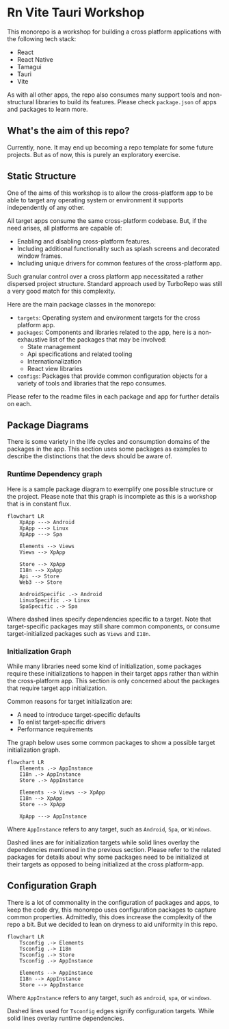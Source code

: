 # Rn Vite Tauri Workshop

This monorepo is a workshop for building a cross platform applications with the following tech stack:

- React
- React Native
- Tamagui
- Tauri
- Vite

As with all other apps, the repo also consumes many support tools and non-structural libraries to build its features. Please check `package.json` of apps and packages to learn more.

## What's the aim of this repo?

Currently, none. It may end up becoming a repo template for some future projects. But as of now, this is purely an exploratory exercise.

## Static Structure

One of the aims of this workshop is to allow the cross-platform app to be able to target any operating system or environment it supports independently of any other.

All target apps consume the same cross-platform codebase. But, if the need arises, all platforms are capable of:

- Enabling and disabling cross-platform features.
- Including additional functionality such as splash screens and decorated window frames.
- Including unique drivers for common features of the cross-platform app.

Such granular control over a cross platform app necessitated a rather dispersed project structure. Standard approach used by TurboRepo was still a very good match for this complexity.

Here are the main package classes in the monorepo:

- `targets`: Operating system and environment targets for the cross platform app.
- `packages`: Components and libraries related to the app, here is a non-exhaustive list of the packages that may be involved:
  - State management
  - Api specifications and related tooling
  - Internationalization
  - React view libraries
- `configs`: Packages that provide common configuration objects for a variety of tools and libraries that the repo consumes.

Please refer to the readme files in each package and app for further details on each.

## Package Diagrams

There is some variety in the life cycles and consumption domains of the packages in the app. This section uses some packages as examples to describe the distinctions that the devs should be aware of.

### Runtime Dependency graph

Here is a sample package diagram to exemplify one possible structure or the project. Please note that this graph is incomplete as this is a workshop that is in constant flux.

```mermaid
flowchart LR
    XpApp ---> Android
    XpApp ---> Linux
    XpApp ---> Spa

    Elements --> Views
    Views --> XpApp

    Store --> XpApp
    I18n --> XpApp
    Api --> Store
    Web3 --> Store

    AndroidSpecific .-> Android
    LinuxSpecific .-> Linux
    SpaSpecific .-> Spa
```

Where dashed lines specify dependencies specific to a target. Note that target-specific packages may still share common components, or consume target-initialized packages such as `Views` and `I18n`.

### Initialization Graph

While many libraries need some kind of initialization, some packages require these initializations to happen in their target apps rather than within the cross-platform app. This section is only concerned about the packages that require target app initialization.

Common reasons for target initialization are:

- A need to introduce target-specific defaults
- To enlist target-specific drivers
- Performance requirements

The graph below uses some common packages to show a possible target initialization graph.

```mermaid
flowchart LR
    Elements .-> AppInstance
    I18n .-> AppInstance
    Store .-> AppInstance

    Elements --> Views --> XpApp
    I18n --> XpApp
    Store --> XpApp

    XpApp ---> AppInstance
```

Where `AppInstance` refers to any target, such as `Android`, `Spa`, or `Windows`.

Dashed lines are for initialization targets while solid lines overlay the dependencies mentioned in the previous section. Please refer to the related packages for details about why some packages need to be initialized at their targets as opposed to being initialized at the cross platform-app.

## Configuration Graph

There is a lot of commonality in the configuration of packages and apps, to keep the code dry, this monorepo uses configuration packages to capture common properties. Admittedly, this does increase the complexity of the repo a bit. But we decided to lean on dryness to aid uniformity in this repo.

```mermaid
flowchart LR
    Tsconfig .-> Elements
    Tsconfig .-> I18n
    Tsconfig .-> Store
    Tsconfig .-> AppInstance

    Elements --> AppInstance
    I18n --> AppInstance
    Store --> AppInstance
```

Where `AppInstance` refers to any target, such as `android`, `spa`, or `windows`.

Dashed lines used for `Tsconfig` edges signify configuration targets. While solid lines overlay runtime dependencies.
